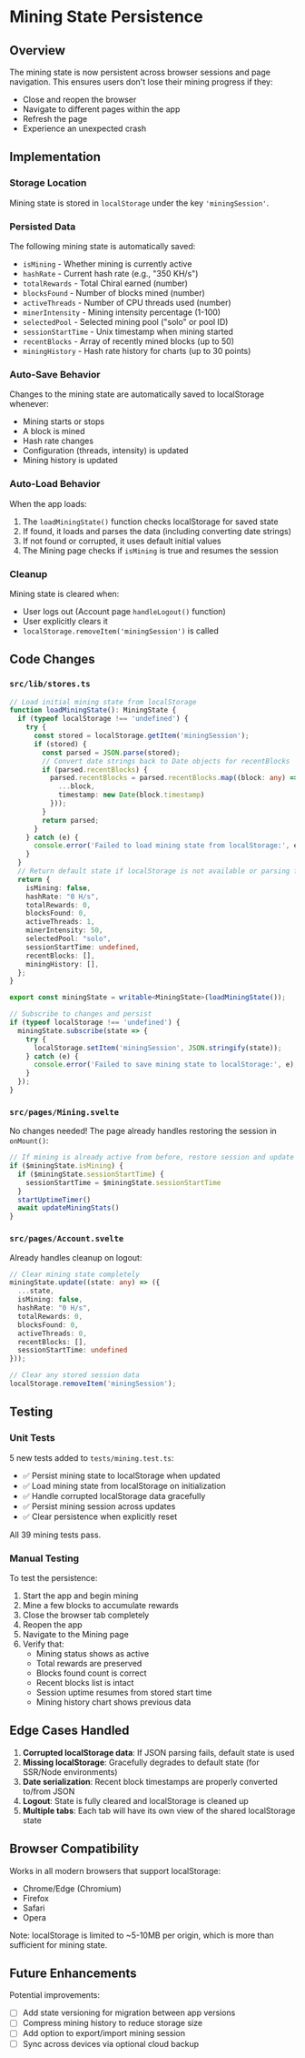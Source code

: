 # Mining State Persistence

## Overview

The mining state is now persistent across browser sessions and page navigation. This ensures users don't lose their mining progress if they:
- Close and reopen the browser
- Navigate to different pages within the app
- Refresh the page
- Experience an unexpected crash

## Implementation

### Storage Location
Mining state is stored in `localStorage` under the key `'miningSession'`.

### Persisted Data
The following mining state is automatically saved:
- `isMining` - Whether mining is currently active
- `hashRate` - Current hash rate (e.g., "350 KH/s")
- `totalRewards` - Total Chiral earned (number)
- `blocksFound` - Number of blocks mined (number)
- `activeThreads` - Number of CPU threads used (number)
- `minerIntensity` - Mining intensity percentage (1-100)
- `selectedPool` - Selected mining pool ("solo" or pool ID)
- `sessionStartTime` - Unix timestamp when mining started
- `recentBlocks` - Array of recently mined blocks (up to 50)
- `miningHistory` - Hash rate history for charts (up to 30 points)

### Auto-Save Behavior
Changes to the mining state are automatically saved to localStorage whenever:
- Mining starts or stops
- A block is mined
- Hash rate changes
- Configuration (threads, intensity) is updated
- Mining history is updated

### Auto-Load Behavior
When the app loads:
1. The `loadMiningState()` function checks localStorage for saved state
2. If found, it loads and parses the data (including converting date strings)
3. If not found or corrupted, it uses default initial values
4. The Mining page checks if `isMining` is true and resumes the session

### Cleanup
Mining state is cleared when:
- User logs out (Account page `handleLogout()` function)
- User explicitly clears it
- `localStorage.removeItem('miningSession')` is called

## Code Changes

### `src/lib/stores.ts`
```typescript
// Load initial mining state from localStorage
function loadMiningState(): MiningState {
  if (typeof localStorage !== 'undefined') {
    try {
      const stored = localStorage.getItem('miningSession');
      if (stored) {
        const parsed = JSON.parse(stored);
        // Convert date strings back to Date objects for recentBlocks
        if (parsed.recentBlocks) {
          parsed.recentBlocks = parsed.recentBlocks.map((block: any) => ({
            ...block,
            timestamp: new Date(block.timestamp)
          }));
        }
        return parsed;
      }
    } catch (e) {
      console.error('Failed to load mining state from localStorage:', e);
    }
  }
  // Return default state if localStorage is not available or parsing fails
  return {
    isMining: false,
    hashRate: "0 H/s",
    totalRewards: 0,
    blocksFound: 0,
    activeThreads: 1,
    minerIntensity: 50,
    selectedPool: "solo",
    sessionStartTime: undefined,
    recentBlocks: [],
    miningHistory: [],
  };
}

export const miningState = writable<MiningState>(loadMiningState());

// Subscribe to changes and persist
if (typeof localStorage !== 'undefined') {
  miningState.subscribe(state => {
    try {
      localStorage.setItem('miningSession', JSON.stringify(state));
    } catch (e) {
      console.error('Failed to save mining state to localStorage:', e);
    }
  });
}
```

### `src/pages/Mining.svelte`
No changes needed! The page already handles restoring the session in `onMount()`:
```typescript
// If mining is already active from before, restore session and update stats
if ($miningState.isMining) {
  if ($miningState.sessionStartTime) {
    sessionStartTime = $miningState.sessionStartTime
  }
  startUptimeTimer()
  await updateMiningStats()
}
```

### `src/pages/Account.svelte`
Already handles cleanup on logout:
```typescript
// Clear mining state completely
miningState.update((state: any) => ({
  ...state,
  isMining: false,
  hashRate: "0 H/s",
  totalRewards: 0,
  blocksFound: 0,
  activeThreads: 0,
  recentBlocks: [],
  sessionStartTime: undefined
}));

// Clear any stored session data
localStorage.removeItem('miningSession');
```

## Testing

### Unit Tests
5 new tests added to `tests/mining.test.ts`:
- ✅ Persist mining state to localStorage when updated
- ✅ Load mining state from localStorage on initialization
- ✅ Handle corrupted localStorage data gracefully
- ✅ Persist mining session across updates
- ✅ Clear persistence when explicitly reset

All 39 mining tests pass.

### Manual Testing
To test the persistence:
1. Start the app and begin mining
2. Mine a few blocks to accumulate rewards
3. Close the browser tab completely
4. Reopen the app
5. Navigate to the Mining page
6. Verify that:
   - Mining status shows as active
   - Total rewards are preserved
   - Blocks found count is correct
   - Recent blocks list is intact
   - Session uptime resumes from stored start time
   - Mining history chart shows previous data

## Edge Cases Handled

1. **Corrupted localStorage data**: If JSON parsing fails, default state is used
2. **Missing localStorage**: Gracefully degrades to default state (for SSR/Node environments)
3. **Date serialization**: Recent block timestamps are properly converted to/from JSON
4. **Logout**: State is fully cleared and localStorage is cleaned up
5. **Multiple tabs**: Each tab will have its own view of the shared localStorage state

## Browser Compatibility

Works in all modern browsers that support localStorage:
- Chrome/Edge (Chromium)
- Firefox
- Safari
- Opera

Note: localStorage is limited to ~5-10MB per origin, which is more than sufficient for mining state.

## Future Enhancements

Potential improvements:
- [ ] Add state versioning for migration between app versions
- [ ] Compress mining history to reduce storage size
- [ ] Add option to export/import mining session
- [ ] Sync across devices via optional cloud backup
